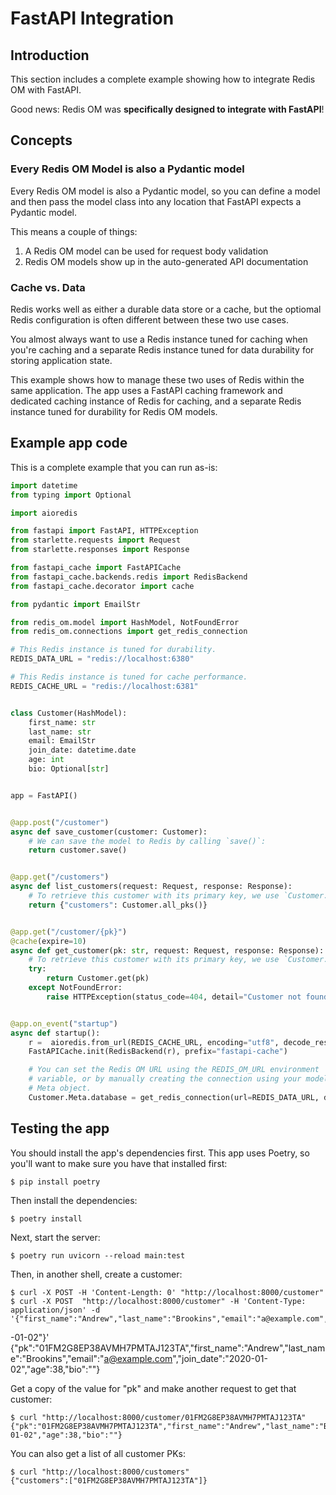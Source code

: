 # FastAPI Integration

## Introduction

This section includes a complete example showing how to integrate Redis OM with FastAPI.

Good news: Redis OM was **specifically designed to integrate with FastAPI**!

## Concepts

### Every Redis OM Model is also a Pydantic model

Every Redis OM model is also a Pydantic model, so you can define a model and then pass the model class into any location that FastAPI expects a Pydantic model.

This means a couple of things:

1. A Redis OM model can be used for request body validation
2. Redis OM models show up in the auto-generated API documentation

### Cache vs. Data

Redis works well as either a durable data store or a cache, but the optiomal Redis configuration is often different between these two use cases.

You almost always want to use a Redis instance tuned for caching when you're caching and a separate Redis instance tuned for data durability for storing application state.

This example shows how to manage these two uses of Redis within the same application. The app uses a FastAPI caching framework and dedicated caching instance of Redis for caching, and a separate Redis instance tuned for durability for Redis OM models.


## Example app code

This is a complete example that you can run as-is:

```python
import datetime
from typing import Optional

import aioredis

from fastapi import FastAPI, HTTPException
from starlette.requests import Request
from starlette.responses import Response

from fastapi_cache import FastAPICache
from fastapi_cache.backends.redis import RedisBackend
from fastapi_cache.decorator import cache

from pydantic import EmailStr

from redis_om.model import HashModel, NotFoundError
from redis_om.connections import get_redis_connection

# This Redis instance is tuned for durability.
REDIS_DATA_URL = "redis://localhost:6380"

# This Redis instance is tuned for cache performance.
REDIS_CACHE_URL = "redis://localhost:6381"


class Customer(HashModel):
    first_name: str
    last_name: str
    email: EmailStr
    join_date: datetime.date
    age: int
    bio: Optional[str]


app = FastAPI()


@app.post("/customer")
async def save_customer(customer: Customer):
    # We can save the model to Redis by calling `save()`:
    return customer.save()


@app.get("/customers")
async def list_customers(request: Request, response: Response):
    # To retrieve this customer with its primary key, we use `Customer.get()`:
    return {"customers": Customer.all_pks()}


@app.get("/customer/{pk}")
@cache(expire=10)
async def get_customer(pk: str, request: Request, response: Response):
    # To retrieve this customer with its primary key, we use `Customer.get()`:
    try:
        return Customer.get(pk)
    except NotFoundError:
        raise HTTPException(status_code=404, detail="Customer not found")


@app.on_event("startup")
async def startup():
    r =  aioredis.from_url(REDIS_CACHE_URL, encoding="utf8", decode_responses=True)
    FastAPICache.init(RedisBackend(r), prefix="fastapi-cache")

    # You can set the Redis OM URL using the REDIS_OM_URL environment
    # variable, or by manually creating the connection using your model's
    # Meta object.
    Customer.Meta.database = get_redis_connection(url=REDIS_DATA_URL, decode_responses=True)
```

## Testing the app

You should install the app's dependencies first. This app uses Poetry, so you'll want to make sure you have that installed first:

    $ pip install poetry

Then install the dependencies:

    $ poetry install

Next, start the server:

    $ poetry run uvicorn --reload main:test

Then, in another shell, create a customer:

    $ curl -X POST -H 'Content-Length: 0' "http://localhost:8000/customer"
    $ curl -X POST  "http://localhost:8000/customer" -H 'Content-Type: application/json' -d '{"first_name":"Andrew","last_name":"Brookins","email":"a@example.com","age":"38","join_date":"2020
-01-02"}'
    {"pk":"01FM2G8EP38AVMH7PMTAJ123TA","first_name":"Andrew","last_name":"Brookins","email":"a@example.com","join_date":"2020-01-02","age":38,"bio":""}

Get a copy of the value for "pk" and make another request to get that customer:

    $ curl "http://localhost:8000/customer/01FM2G8EP38AVMH7PMTAJ123TA"
    {"pk":"01FM2G8EP38AVMH7PMTAJ123TA","first_name":"Andrew","last_name":"Brookins","email":"a@example.com","join_date":"2020-01-02","age":38,"bio":""}

You can also get a list of all customer PKs:

    $ curl "http://localhost:8000/customers"
    {"customers":["01FM2G8EP38AVMH7PMTAJ123TA"]}